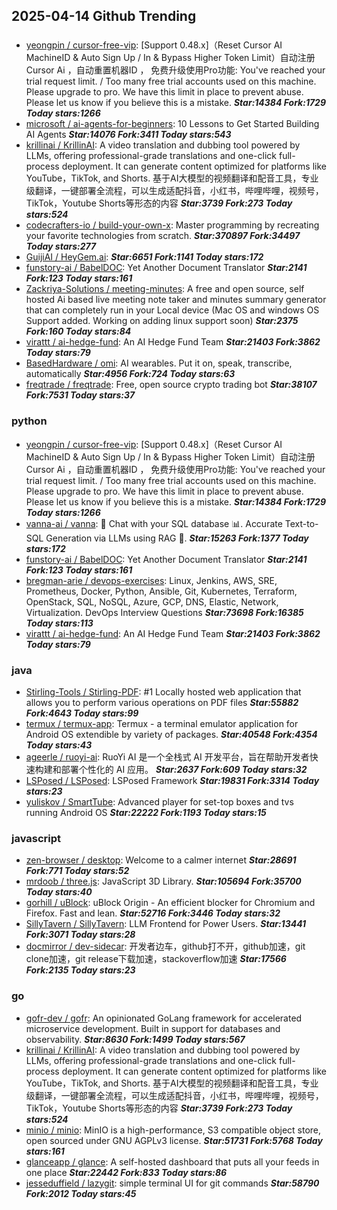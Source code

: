 ## 2025-04-14 Github Trending

### 
* [yeongpin / cursor-free-vip](https://github.com/yeongpin/cursor-free-vip): [Support 0.48.x]（Reset Cursor AI MachineID & Auto Sign Up / In & Bypass Higher Token Limit）自动注册 Cursor Ai ，自动重置机器ID ， 免费升级使用Pro功能: You've reached your trial request limit. / Too many free trial accounts used on this machine. Please upgrade to pro. We have this limit in place to prevent abuse. Please let us know if you believe this is a mistake. ***Star:14384 Fork:1729 Today stars:1266***
* [microsoft / ai-agents-for-beginners](https://github.com/microsoft/ai-agents-for-beginners): 10 Lessons to Get Started Building AI Agents ***Star:14076 Fork:3411 Today stars:543***
* [krillinai / KrillinAI](https://github.com/krillinai/KrillinAI): A video translation and dubbing tool powered by LLMs, offering professional-grade translations and one-click full-process deployment. It can generate content optimized for platforms like YouTube，TikTok, and Shorts. 基于AI大模型的视频翻译和配音工具，专业级翻译，一键部署全流程，可以生成适配抖音，小红书，哔哩哔哩，视频号，TikTok，Youtube Shorts等形态的内容 ***Star:3739 Fork:273 Today stars:524***
* [codecrafters-io / build-your-own-x](https://github.com/codecrafters-io/build-your-own-x): Master programming by recreating your favorite technologies from scratch. ***Star:370897 Fork:34497 Today stars:277***
* [GuijiAI / HeyGem.ai](https://github.com/GuijiAI/HeyGem.ai):  ***Star:6651 Fork:1141 Today stars:172***
* [funstory-ai / BabelDOC](https://github.com/funstory-ai/BabelDOC): Yet Another Document Translator ***Star:2141 Fork:123 Today stars:161***
* [Zackriya-Solutions / meeting-minutes](https://github.com/Zackriya-Solutions/meeting-minutes): A free and open source, self hosted Ai based live meeting note taker and minutes summary generator that can completely run in your Local device (Mac OS and windows OS Support added. Working on adding linux support soon) ***Star:2375 Fork:160 Today stars:84***
* [virattt / ai-hedge-fund](https://github.com/virattt/ai-hedge-fund): An AI Hedge Fund Team ***Star:21403 Fork:3862 Today stars:79***
* [BasedHardware / omi](https://github.com/BasedHardware/omi): AI wearables. Put it on, speak, transcribe, automatically ***Star:4956 Fork:724 Today stars:63***
* [freqtrade / freqtrade](https://github.com/freqtrade/freqtrade): Free, open source crypto trading bot ***Star:38107 Fork:7531 Today stars:37***

### python
* [yeongpin / cursor-free-vip](https://github.com/yeongpin/cursor-free-vip): [Support 0.48.x]（Reset Cursor AI MachineID & Auto Sign Up / In & Bypass Higher Token Limit）自动注册 Cursor Ai ，自动重置机器ID ， 免费升级使用Pro功能: You've reached your trial request limit. / Too many free trial accounts used on this machine. Please upgrade to pro. We have this limit in place to prevent abuse. Please let us know if you believe this is a mistake. ***Star:14384 Fork:1729 Today stars:1266***
* [vanna-ai / vanna](https://github.com/vanna-ai/vanna): 🤖 Chat with your SQL database 📊. Accurate Text-to-SQL Generation via LLMs using RAG 🔄. ***Star:15263 Fork:1377 Today stars:172***
* [funstory-ai / BabelDOC](https://github.com/funstory-ai/BabelDOC): Yet Another Document Translator ***Star:2141 Fork:123 Today stars:161***
* [bregman-arie / devops-exercises](https://github.com/bregman-arie/devops-exercises): Linux, Jenkins, AWS, SRE, Prometheus, Docker, Python, Ansible, Git, Kubernetes, Terraform, OpenStack, SQL, NoSQL, Azure, GCP, DNS, Elastic, Network, Virtualization. DevOps Interview Questions ***Star:73698 Fork:16385 Today stars:113***
* [virattt / ai-hedge-fund](https://github.com/virattt/ai-hedge-fund): An AI Hedge Fund Team ***Star:21403 Fork:3862 Today stars:79***

### java
* [Stirling-Tools / Stirling-PDF](https://github.com/Stirling-Tools/Stirling-PDF): #1 Locally hosted web application that allows you to perform various operations on PDF files ***Star:55882 Fork:4643 Today stars:99***
* [termux / termux-app](https://github.com/termux/termux-app): Termux - a terminal emulator application for Android OS extendible by variety of packages. ***Star:40548 Fork:4354 Today stars:43***
* [ageerle / ruoyi-ai](https://github.com/ageerle/ruoyi-ai): RuoYi AI 是一个全栈式 AI 开发平台，旨在帮助开发者快速构建和部署个性化的 AI 应用。 ***Star:2637 Fork:609 Today stars:32***
* [LSPosed / LSPosed](https://github.com/LSPosed/LSPosed): LSPosed Framework ***Star:19831 Fork:3314 Today stars:23***
* [yuliskov / SmartTube](https://github.com/yuliskov/SmartTube): Advanced player for set-top boxes and tvs running Android OS ***Star:22222 Fork:1193 Today stars:15***

### javascript
* [zen-browser / desktop](https://github.com/zen-browser/desktop): Welcome to a calmer internet ***Star:28691 Fork:771 Today stars:52***
* [mrdoob / three.js](https://github.com/mrdoob/three.js): JavaScript 3D Library. ***Star:105694 Fork:35700 Today stars:40***
* [gorhill / uBlock](https://github.com/gorhill/uBlock): uBlock Origin - An efficient blocker for Chromium and Firefox. Fast and lean. ***Star:52716 Fork:3446 Today stars:32***
* [SillyTavern / SillyTavern](https://github.com/SillyTavern/SillyTavern): LLM Frontend for Power Users. ***Star:13441 Fork:3071 Today stars:28***
* [docmirror / dev-sidecar](https://github.com/docmirror/dev-sidecar): 开发者边车，github打不开，github加速，git clone加速，git release下载加速，stackoverflow加速 ***Star:17566 Fork:2135 Today stars:23***

### go
* [gofr-dev / gofr](https://github.com/gofr-dev/gofr): An opinionated GoLang framework for accelerated microservice development. Built in support for databases and observability. ***Star:8630 Fork:1499 Today stars:567***
* [krillinai / KrillinAI](https://github.com/krillinai/KrillinAI): A video translation and dubbing tool powered by LLMs, offering professional-grade translations and one-click full-process deployment. It can generate content optimized for platforms like YouTube，TikTok, and Shorts. 基于AI大模型的视频翻译和配音工具，专业级翻译，一键部署全流程，可以生成适配抖音，小红书，哔哩哔哩，视频号，TikTok，Youtube Shorts等形态的内容 ***Star:3739 Fork:273 Today stars:524***
* [minio / minio](https://github.com/minio/minio): MinIO is a high-performance, S3 compatible object store, open sourced under GNU AGPLv3 license. ***Star:51731 Fork:5768 Today stars:161***
* [glanceapp / glance](https://github.com/glanceapp/glance): A self-hosted dashboard that puts all your feeds in one place ***Star:22442 Fork:833 Today stars:86***
* [jesseduffield / lazygit](https://github.com/jesseduffield/lazygit): simple terminal UI for git commands ***Star:58790 Fork:2012 Today stars:45***
